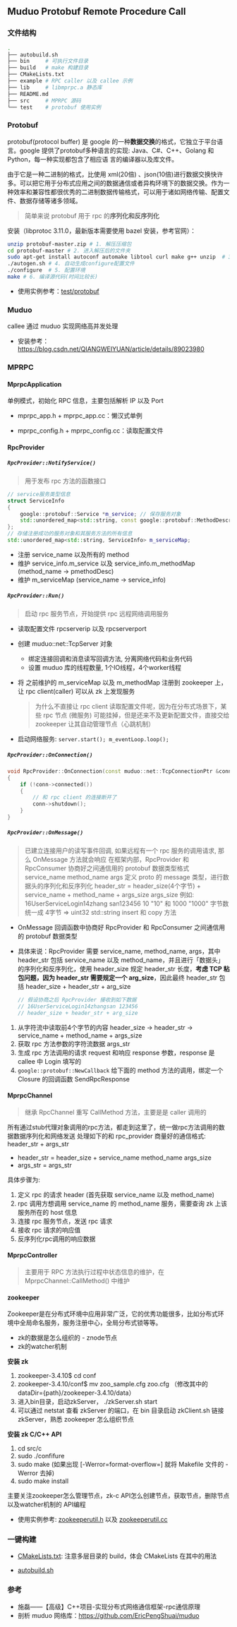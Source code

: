 ## Muduo Protobuf Remote Procedure Call

### 文件结构

```bash
.
├── autobuild.sh
├── bin     # 可执行文件目录
├── build   # make 构建目录
├── CMakeLists.txt
├── example # RPC caller 以及 callee 示例
├── lib     # libmprpc.a 静态库
├── README.md
├── src     # MPRPC 源码
└── test    # protobuf 使用实例
```

### Protobuf

protobuf(protocol buffer) 是 google 的一种**数据交换**的格式，它独立于平台语言。google 提供了protobuf多种语言的实现: Java、C#、C++、Golang 和 Python，每一种实现都包含了相应语 言的编译器以及库文件。

由于它是一种二进制的格式，比使用 xml(20倍) 、json(10倍)进行数据交换快许多。可以把它用于分布式应用之间的数据通信或者异构环境下的数据交换。作为一种效率和兼容性都很优秀的二进制数据传输格式，可以用于诸如网络传输、配置文件、数据存储等诸多领域。

> 简单来说 protobuf 用于 rpc 的**序列化和反序列化**

安装（libprotoc 3.11.0，最新版本需要使用 bazel 安装，参考官网）：
```bash
unzip protobuf-master.zip # 1. 解压压缩包
cd protobuf-master # 2. 进入解压后的文件夹
sudo apt-get install autoconf automake libtool curl make g++ unzip  # 3. 安装所需工具
./autogen.sh # 4. 自动生成configure配置文件
./configure  # 5. 配置环境
make # 6. 编译源代码(时间比较长)
```

- 使用实例参考：[test/protobuf](/test/protobuf/main.cc)


### Muduo

callee 通过 muduo 实现网络高并发处理

- 安装参考：https://blog.csdn.net/QIANGWEIYUAN/article/details/89023980


### MPRPC

#### MprpcApplication

单例模式，初始化 RPC 信息，主要包括解析 IP 以及 Port

- mprpc_app.h + mprpc_app.cc：懒汉式单例

- mprpc_config.h + mprpc_config.cc：读取配置文件

  

#### RpcProvider

##### `RpcProvider::NotifyService()`
> 用于发布 rpc 方法的函数接口

```cpp
// service服务类型信息
struct ServiceInfo
{
    google::protobuf::Service *m_service; // 保存服务对象
    std::unordered_map<std::string, const google::protobuf::MethodDescriptor *> m_methodMap; // 保存服务方法
};
// 存储注册成功的服务对象和其服务方法的所有信息
std::unordered_map<std::string, ServiceInfo> m_serviceMap;
```

- 注册 service_name 以及所有的 method
- 维护 service_info.m_service 以及 service_info.m_methodMap (method_name -> pmethodDesc)
- 维护 m_serviceMap (service_name -> service_info)

##### `RpcProvider::Run()`
> 启动 rpc 服务节点，开始提供 rpc 远程网络调用服务

- 读取配置文件 rpcserverip 以及 rpcserverport
- 创建 muduo::net::TcpServer 对象
    - 绑定连接回调和消息读写回调方法, 分离网络代码和业务代码
    - 设置 muduo 库的线程数量, 1个IO线程，4个worker线程
- 将 之前维护的 m_serviceMap 以及 m_methodMap 注册到 zookeeper 上，让 rpc client(caller) 可以从 zk 上发现服务
    > 为什么不直接让 rpc client 读取配置文件呢，因为在分布式场景下，某些 rpc 节点 (微服务) 可能挂掉，但是还来不及更新配置文件，直接交给 zookeeper 让其自动管理节点（心跳机制）

- 启动网络服务: `server.start(); m_eventLoop.loop();`


##### `RpcProvider::OnConnection()`
```cpp
void RpcProvider::OnConnection(const muduo::net::TcpConnectionPtr &conn)
{
    if (!conn->connected())
    {
        // 和 rpc client 的连接断开了
        conn->shutdown();
    }
}
```

##### `RpcProvider::OnMessage()`

> 已建立连接用户的读写事件回调, 如果远程有一个 rpc 服务的调用请求, 那么 OnMessage 方法就会响应
在框架内部，RpcProvider 和 RpcConsumer 协商好之间通信用的 protobuf 数据类型格式
> service_name method_name args 定义 proto 的 message 类型，进行数据头的序列化和反序列化
header_str = header_size(4个字节) + service_name + method_name + args_size
args_size
> 例如: 16UserServiceLogin14zhang san123456
10 "10" 和 1000 "1000" 字节数统一成 4字节 => uint32
> std::string  insert 和 copy 方法

- OnMessage 回调函数中协商好 RpcProvider 和 RpcConsumer 之间通信用的 protobuf 数据类型

- 具体来说：RpcProvider 需要 service_name, method_name, args，其中 header_str 包括 service_name 以及 method_name，并且进行「数据头」的序列化和反序列化，使用 header_size 规定 header_str 长度，**考虑 TCP 粘包问题，因为 header_str 需要规定一个 arg_size**，因此最终 header_str 包括 header_size + header_str + arg_size

    ```cpp
    // 假设协商之后 RpcProvider 接收到如下数据
    // 16UserServiceLogin14zhangsan 123456
    // header_size + header_str + arg_size
    ```

1. 从字符流中读取前4个字节的内容 header_size -> header_str -> service_name + method_name + args_size
2. 获取 rpc 方法参数的字符流数据 args_str
3. 生成 rpc 方法调用的请求 request 和响应 response 参数，response 是 callee 中 Login 填写的
4. `google::protobuf::NewCallback` 给下面的 method 方法的调用，绑定一个 Closure 的回调函数 SendRpcResponse


#### MprpcChannel

> 继承 RpcChannel 重写 CallMethod 方法，主要是是 caller 调用的

所有通过stub代理对象调用的rpc方法，都走到这里了，统一做rpc方法调用的数据数据序列化和网络发送
处理如下的和 rpc_provider 商量好的通信格式: header_str + args_str
- header_str = header_size + service_name method_name args_size
- args_str = args_str

具体步骤为:
1. 定义 rpc 的请求 header (首先获取 service_name 以及 method_name)
2. rpc 调用方想调用 service_name 的 method_name 服务，需要查询 zk 上该服务所在的 host 信息
3. 连接 rpc 服务节点，发送 rpc 请求
4. 接收 rpc 请求的响应值
5. 反序列化rpc调用的响应数据


#### MprpcController

> 主要用于 RPC 方法执行过程中状态信息的维护，在 MprpcChannel::CallMethod() 中维护


#### zookeeper
Zookeeper是在分布式环境中应用非常广泛，它的优秀功能很多，比如分布式环境中全局命名服务，服务注册中心，全局分布式锁等等。
- zk的数据是怎么组织的 - znode节点
- zk的watcher机制

**安装 zk**
1. zookeeper-3.4.10$ cd conf
2. zookeeper-3.4.10/conf$ mv zoo_sample.cfg zoo.cfg （修改其中的 dataDir={path}/zookeeper-3.4.10/data）
3. 进入bin目录，启动zkServer， ./zkServer.sh start
4. 可以通过 netstat 查看 zkServer 的端口，在 bin 目录启动 zkClient.sh 链接 zkServer，熟悉 zookeeper 怎么组织节点

**安装 zk C/C++ API**
1. cd src/c
2. sudo ./confifure
3. sudo make (如果出现 [-Werror=format-overflow=] 就将 Makefile 文件的 -Werror 去掉)
4. sudo make install

主要关注zookeeper怎么管理节点，zk-c API怎么创建节点，获取节点，删除节点以及watcher机制的 API编程
- 使用实例参考: [zookeeperutil.h](src/include/zookeeperutil.h) 以及 [zookeeperutil.cc](src/zookeeperutil.cc)


### 一键构建

- [CMakeLists.txt](/CMakeLists.txt): 注意多层目录的 build，体会 CMakeLists 在其中的用法

- [autobuild.sh](/autobuild.sh)

### 参考
- 施磊——【高级】C++项目-实现分布式网络通信框架-rpc通信原理
- 剖析 muduo 网络库：https://github.com/EricPengShuai/muduo